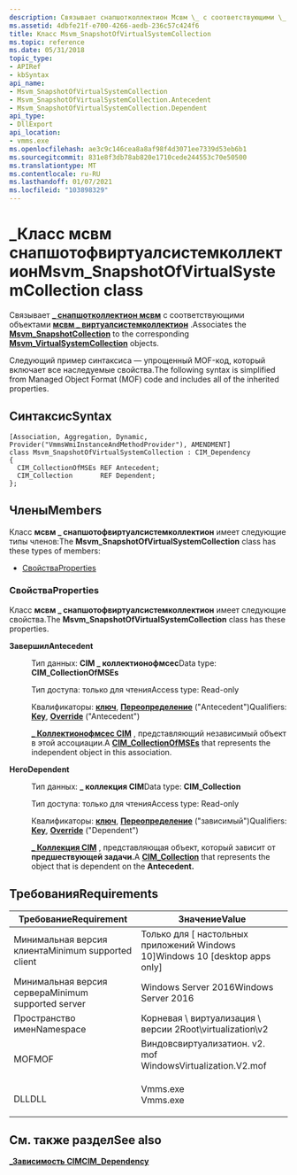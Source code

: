 ```yaml
---
description: Связывает снапшотколлектион Мсвм \_ с соответствующими \_ объектами мсвм виртуалсистемколлектион.
ms.assetid: 4dbfe21f-e700-4266-aedb-236c57c424f6
title: Класс Msvm_SnapshotOfVirtualSystemCollection
ms.topic: reference
ms.date: 05/31/2018
topic_type:
- APIRef
- kbSyntax
api_name:
- Msvm_SnapshotOfVirtualSystemCollection
- Msvm_SnapshotOfVirtualSystemCollection.Antecedent
- Msvm_SnapshotOfVirtualSystemCollection.Dependent
api_type:
- DllExport
api_location:
- vmms.exe
ms.openlocfilehash: ae3c9c146cea8a8af98f4d3071ee7339d53eb6b1
ms.sourcegitcommit: 831e8f3db78ab820e1710cede244553c70e50500
ms.translationtype: MT
ms.contentlocale: ru-RU
ms.lasthandoff: 01/07/2021
ms.locfileid: "103898329"
---
```

# <a name="msvm_snapshotofvirtualsystemcollection-class"></a><span data-ttu-id="c986c-103">\_Класс мсвм снапшотофвиртуалсистемколлектион</span><span class="sxs-lookup"><span data-stu-id="c986c-103">Msvm\_SnapshotOfVirtualSystemCollection class</span></span>

<span data-ttu-id="c986c-104">Связывает [**\_ снапшотколлектион мсвм**](msvm-snapshotcollection.md) с соответствующими объектами [**мсвм \_ виртуалсистемколлектион**](msvm-virtualsystemcollection.md) .</span><span class="sxs-lookup"><span data-stu-id="c986c-104">Associates the [**Msvm\_SnapshotCollection**](msvm-snapshotcollection.md) to the corresponding [**Msvm\_VirtualSystemCollection**](msvm-virtualsystemcollection.md) objects.</span></span>

<span data-ttu-id="c986c-105">Следующий пример синтаксиса — упрощенный MOF-код, который включает все наследуемые свойства.</span><span class="sxs-lookup"><span data-stu-id="c986c-105">The following syntax is simplified from Managed Object Format (MOF) code and includes all of the inherited properties.</span></span>

## <a name="syntax"></a><span data-ttu-id="c986c-106">Синтаксис</span><span class="sxs-lookup"><span data-stu-id="c986c-106">Syntax</span></span>

``` syntax
[Association, Aggregation, Dynamic, Provider("VmmsWmiInstanceAndMethodProvider"), AMENDMENT]
class Msvm_SnapshotOfVirtualSystemCollection : CIM_Dependency
{
  CIM_CollectionOfMSEs REF Antecedent;
  CIM_Collection       REF Dependent;
};
```

## <a name="members"></a><span data-ttu-id="c986c-107">Члены</span><span class="sxs-lookup"><span data-stu-id="c986c-107">Members</span></span>

<span data-ttu-id="c986c-108">Класс **мсвм \_ снапшотофвиртуалсистемколлектион** имеет следующие типы членов:</span><span class="sxs-lookup"><span data-stu-id="c986c-108">The **Msvm\_SnapshotOfVirtualSystemCollection** class has these types of members:</span></span>

-   [<span data-ttu-id="c986c-109">Свойства</span><span class="sxs-lookup"><span data-stu-id="c986c-109">Properties</span></span>](#properties)

### <a name="properties"></a><span data-ttu-id="c986c-110">Свойства</span><span class="sxs-lookup"><span data-stu-id="c986c-110">Properties</span></span>

<span data-ttu-id="c986c-111">Класс **мсвм \_ снапшотофвиртуалсистемколлектион** имеет следующие свойства.</span><span class="sxs-lookup"><span data-stu-id="c986c-111">The **Msvm\_SnapshotOfVirtualSystemCollection** class has these properties.</span></span>

<dl> <dt>

<span data-ttu-id="c986c-112">**Завершил**</span><span class="sxs-lookup"><span data-stu-id="c986c-112">**Antecedent**</span></span>
</dt> <dd> <dl> <dt>

<span data-ttu-id="c986c-113">Тип данных: **CIM \_ коллектионофмсес**</span><span class="sxs-lookup"><span data-stu-id="c986c-113">Data type: **CIM\_CollectionOfMSEs**</span></span>
</dt> <dt>

<span data-ttu-id="c986c-114">Тип доступа: только для чтения</span><span class="sxs-lookup"><span data-stu-id="c986c-114">Access type: Read-only</span></span>
</dt> <dt>

<span data-ttu-id="c986c-115">Квалификаторы: [**ключ**](/windows/desktop/WmiSdk/key-qualifier), [**Переопределение**](/windows/desktop/WmiSdk/standard-qualifiers) ("Antecedent")</span><span class="sxs-lookup"><span data-stu-id="c986c-115">Qualifiers: [**Key**](/windows/desktop/WmiSdk/key-qualifier), [**Override**](/windows/desktop/WmiSdk/standard-qualifiers) ("Antecedent")</span></span>
</dt> </dl>

<span data-ttu-id="c986c-116">[**\_ Коллектионофмсес CIM**](cim-collectionofmses.md) , представляющий независимый объект в этой ассоциации.</span><span class="sxs-lookup"><span data-stu-id="c986c-116">A [**CIM\_CollectionOfMSEs**](cim-collectionofmses.md) that represents the independent object in this association.</span></span>

</dd> <dt>

<span data-ttu-id="c986c-117">**Него**</span><span class="sxs-lookup"><span data-stu-id="c986c-117">**Dependent**</span></span>
</dt> <dd> <dl> <dt>

<span data-ttu-id="c986c-118">Тип данных: **\_ коллекция CIM**</span><span class="sxs-lookup"><span data-stu-id="c986c-118">Data type: **CIM\_Collection**</span></span>
</dt> <dt>

<span data-ttu-id="c986c-119">Тип доступа: только для чтения</span><span class="sxs-lookup"><span data-stu-id="c986c-119">Access type: Read-only</span></span>
</dt> <dt>

<span data-ttu-id="c986c-120">Квалификаторы: [**ключ**](/windows/desktop/WmiSdk/key-qualifier), [**Переопределение**](/windows/desktop/WmiSdk/standard-qualifiers) ("зависимый")</span><span class="sxs-lookup"><span data-stu-id="c986c-120">Qualifiers: [**Key**](/windows/desktop/WmiSdk/key-qualifier), [**Override**](/windows/desktop/WmiSdk/standard-qualifiers) ("Dependent")</span></span>
</dt> </dl>

<span data-ttu-id="c986c-121">[**\_ Коллекция CIM**](cim-collection.md) , представляющая объект, который зависит от **предшествующей задачи.**</span><span class="sxs-lookup"><span data-stu-id="c986c-121">A [**CIM\_Collection**](cim-collection.md) that represents the object that is dependent on the **Antecedent.**</span></span>

</dd> </dl>

## <a name="requirements"></a><span data-ttu-id="c986c-122">Требования</span><span class="sxs-lookup"><span data-stu-id="c986c-122">Requirements</span></span>



| <span data-ttu-id="c986c-123">Требование</span><span class="sxs-lookup"><span data-stu-id="c986c-123">Requirement</span></span> | <span data-ttu-id="c986c-124">Значение</span><span class="sxs-lookup"><span data-stu-id="c986c-124">Value</span></span> |
|-------------------------------------|---------------------------------------------------------------------------------------------------------|
| <span data-ttu-id="c986c-125">Минимальная версия клиента</span><span class="sxs-lookup"><span data-stu-id="c986c-125">Minimum supported client</span></span><br/> | <span data-ttu-id="c986c-126">Только для \[ настольных приложений Windows 10\]</span><span class="sxs-lookup"><span data-stu-id="c986c-126">Windows 10 \[desktop apps only\]</span></span><br/>                                                             |
| <span data-ttu-id="c986c-127">Минимальная версия сервера</span><span class="sxs-lookup"><span data-stu-id="c986c-127">Minimum supported server</span></span><br/> | <span data-ttu-id="c986c-128">Windows Server 2016</span><span class="sxs-lookup"><span data-stu-id="c986c-128">Windows Server 2016</span></span><br/>                                                                          |
| <span data-ttu-id="c986c-129">Пространство имен</span><span class="sxs-lookup"><span data-stu-id="c986c-129">Namespace</span></span><br/>                | <span data-ttu-id="c986c-130">Корневая \\ виртуализация \\ версии 2</span><span class="sxs-lookup"><span data-stu-id="c986c-130">Root\\virtualization\\v2</span></span><br/>                                                                     |
| <span data-ttu-id="c986c-131">MOF</span><span class="sxs-lookup"><span data-stu-id="c986c-131">MOF</span></span><br/>                      | <dl> <span data-ttu-id="c986c-132"><dt>Виндовсвиртуализатион. v2. mof</dt></span><span class="sxs-lookup"><span data-stu-id="c986c-132"><dt>WindowsVirtualization.V2.mof</dt></span></span> </dl> |
| <span data-ttu-id="c986c-133">DLL</span><span class="sxs-lookup"><span data-stu-id="c986c-133">DLL</span></span><br/>                      | <dl> <span data-ttu-id="c986c-134"><dt>Vmms.exe</dt></span><span class="sxs-lookup"><span data-stu-id="c986c-134"><dt>Vmms.exe</dt></span></span> </dl>                     |



## <a name="see-also"></a><span data-ttu-id="c986c-135">См. также раздел</span><span class="sxs-lookup"><span data-stu-id="c986c-135">See also</span></span>

<dl> <dt>

[<span data-ttu-id="c986c-136">**\_Зависимость CIM**</span><span class="sxs-lookup"><span data-stu-id="c986c-136">**CIM\_Dependency**</span></span>](cim-dependency.md)
</dt> </dl>

 


